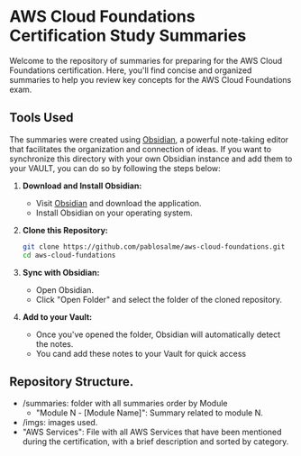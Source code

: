 # AWS Cloud Foundations Certification Study Summaries

Welcome to the repository of summaries for preparing for the AWS Cloud Foundations certification. Here, you'll find concise and organized summaries to help you review key concepts for the AWS Cloud Foundations exam.

## Tools Used
The summaries were created using [Obsidian](https://obsidian.md/), a powerful note-taking editor that facilitates the organization and connection of ideas. If you want to synchronize this directory with your own Obsidian instance and add them to your VAULT, you can do so by following the steps below:

1. **Download and Install Obsidian:**
   - Visit [Obsidian](https://obsidian.md/) and download the application.
   - Install Obsidian on your operating system.

2. **Clone this Repository:**
   ```bash
   git clone https://github.com/pablosalme/aws-cloud-foundations.git
   cd aws-cloud-fundations

3. **Sync with Obsidian:**
   - Open Obsidian.
   - Click "Open Folder" and select the folder of the cloned repository.

4. **Add to your Vault:**
   - Once you've opened the folder, Obsidian will automatically detect the notes.
   - You cand add these notes to your Vault for quick access

## Repository Structure.
   - /summaries: folder with all summaries order by Module
      - "Module N - [Module Name]": Summary related to module N.
   - /imgs: images used.
   - "AWS Services": File with all AWS Services that have been mentioned during the certification, with a brief description and sorted by category.

